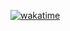 [![wakatime](https://wakatime.com/badge/user/b7ea59de-8e0c-4380-9cac-53441be817d9.svg)](https://wakatime.com/@b7ea59de-8e0c-4380-9cac-53441be817d9)
